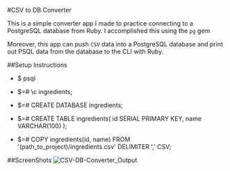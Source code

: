 #CSV to DB Converter

This is a simple converter app I made to practice connecting to a PostgreSQL database from Ruby. I accomplished this using the `pg` gem

Moreover, this app can push `CSV` data into a PostgreSQL database and print out PSQL data from the database to the CLI with Ruby.

##Setup Instructions

* $ psql

* $=# \c ingredients;

* $=# CREATE DATABASE ingredients;

* $=# CREATE TABLE ingredients(
      id SERIAL PRIMARY KEY,
      name VARCHAR(100)
  );

* $=# COPY ingredients(id, name)
      FROM '(path_to_project)/ingredients.csv' DELIMITER ',' CSV;


##ScreenShots
![CSV-DB-Converter_Output](http://gdurl.com/TnrX)
